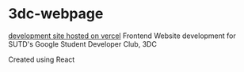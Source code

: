# 3dc-webpage
[development site hosted on vercel](3dc-webpage.vercel.app)
Frontend Website development for SUTD's Google Student Developer Club, 3DC

Created using React
